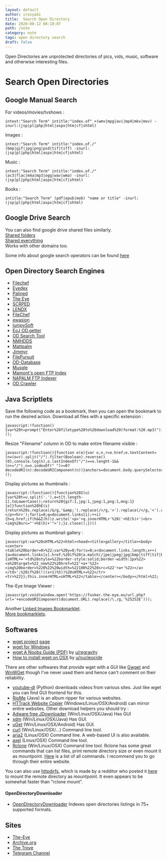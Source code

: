 ```yaml
---
layout: default
author: irosyadi
title:  Search Open Directory
date: 2020-08-12 08:18:07
path: /note
category: note
tags: open directory search
draft: false
---
```


Open Directories are unprotected directories of pics, vids, music, software and otherwise interesting files. 

# Search Open Directories 

## Google Manual Search
For videos/movies/tvshows :
```
intext:"Search Term" intitle:"index.of" +(wmv|mpg|avi|mp4|mkv|mov) -inurl:(jsp|pl|php|html|aspx|htm|cf|shtml)
```
Images :
```
intext:"Search Term" intitle:"index.of./" (bmp|gif|jpg|png|psd|tif|tiff) -inurl:(jsp|pl|php|html|aspx|htm|cf|shtml)
```
Music :
```
intext:"Search Term" intitle:"index.of./" (ac3|flac|m4a|mp3|ogg|wav|wma) -inurl:(jsp|pl|php|html|aspx|htm|cf|shtml)
```
Books :
```
intitle:"Search Term" (pdf|epub|mob) "name or title" -inurl:(jsp|pl|php|html|aspx|htm|cf|shtml)
```

## Google Drive Search

You can also find google drive shared files similarly.  
[Shared folders](https://www.google.com/search?q=site%3Adrive.google.com+%2B%22drive%2Ffolders%22)  
[Shared everything](https://www.google.com/search?q=site%3Adrive.google.com)  
Works with other domains too.

Some info about google search operators can be found [here](https://web.archive.org/web/20180729112702/https://moz.com/learn/seo/search-operators)

## Open Directory Search Engines

- [Filechef](https://www.filechef.com/)
- [Eyedex](https://eyedex.org/)
- [Palined](http://palined.com/search/)
- [The Eye](https://cgs.the-eye.eu/)
- [SCRPED](http://scrped.com/)
- [LENDX](http://lendx.org/)
- [FileChef](http://www.filechef.com/)
- [ewasion](https://ewasion.github.io/opendirectory-finder/)
- [lumpySoft](https://lumpysoft.com/)
- [EoJ OD.getter](https://www.eyeofjustice.com/od/)
- [OD Search Tool](https://opendirsearch.abifog.com)
- [NMHDDS](https://doyou.needmorehdd.space)
- [Mattpalm](https://mattpalm.com/search/)
- [Jimmyr](http://www.jimmyr.com/mp3_search.php)
- [FilePursuit](https://filepursuit.com/)
- [OD-Database](https://od-db.the-eye.eu/)
- [Musgle](http://musgle.com/)
- [Mamont's open FTP Index](http://www.mmnt.net/)
- [NAPALM FTP Indexer](https://www.searchftps.net/)
- [OD Crawler](https://odcrawler.xyz/)

## Java Scriptlets

Save the following code as a bookmark, then you can open the bookmark to run the desired action.
Download all files with a specific extension :
```
javascript:!function(){var%20t=prompt("Enter%20filetype%20to%20download%20(format:%20.mp3)");if(null!==t)for(var%20e=document.querySelectorAll('[href$="'+t+'"]'),o=0;o<e.length;o++)e[o].setAttribute("download",""),e[o].click();else%20alert("No%20format")}();
```

Resize "Filename" column in OD to make entire filename visible :
```
javascript:!function(){function e(e){var o,n,r=e.href;e.textContent=(n=(o=r).split("/").filter(Boolean).reverse()[0],console.log(n),o.lastIndexOf("/")==o.lenght-1&&(n+="/"),n=n.indexOf(" ")>=0?decodeURI(n):decodeURIComponent(n))}anchors=document.body.querySelectorAll("a"),anchors=Array.from(anchors).slice(1),anchors.map(e)}();
```

Display pictures as thumbnails :
```
javascript:(function(){function%20I(u){var%20t=u.split('.'),e=t[t.length-1].toLowerCase();return%20{gif:1,jpg:1,jpeg:1,png:1,mng:1}[e]}function%20hE(s){return%20s.replace(/&/g,'&amp;').replace(/>/g,'>').replace(/</g,'<').replace(/"/g,'&quot;');}var%20q,h,i,z=open().document;z.write('<p>Images%20linked%20to%20by%20'+hE(location.href)+':</p><hr>');for(i=0;q=document.links[i];++i){h=q.href;if(h&&I(h))z.write('<p>'+q.innerHTML+'%20('+hE(h)+')<br><img%20src="'+hE(h)+'">');}z.close();})()
```

Display pictures as thumbnail gallery :
```
javascript:var%20sHTML=%22<html><head><title>gallery</title><body><center><table%20border=0>%22;var%20y=0;for(x=0;x<document.links.length;x++){a=document.links[x].href;%20if%20(a.match(/jpe|jpeg|jpg|bmp|tiff|tif|bmp|gif|png/i)){sHTML+='<td%20style=%22border-style:solid;border-width:1px%22><a%20target=%22_new%22%20href=%22'+a+'%22><img%20border=%220%22%20width=%22100%22%20src=%22'+a+'%22></a></td>';%20if%20(!((x+1)%5))%20sHTML+=%22</tr><tr>%22}};this.innerHTML=sHTML+%22</table></center></body></html>%22;
```

The-Eye Image Viewer :
```
javascript:void(window.open('https://fusker.the-eye.eu/url.php?url='+encodeURIComponent(document.URL).replace(/\./g,'%25252E')));
```

Another [Linked Images Bookmarklet](https://web.archive.org/web/20180803113222/http://fuseki.net/home/linked-images-bookmarklet.html).  
[More bookmarklets](https://www.squarefree.com/bookmarklets/).

## Softwares
- [wget project](http://www.gnu.org/software/wget/) [page](http://www.gnu.org/software/wget/)
- [wget for Windows](https://eternallybored.org/misc/wget/)
- [wget A Noobs Guide (PDF)](https://chris.partridge.tech/data/wget-noobs.pdf) by [u/regravity](https://old.reddit.com/u/regravity)
- [How to install wget on OSX](https://thomashunter.name/blog/install-wget-on-os-x-lion/) by [u/nucleocide](https://old.reddit.com/u/nucleocide)

There are other softwares that provide wget with a GUI like [Gwget](https://projects-old.gnome.org/gwget/) and [WinWGet](http://winwget.sourceforge.net/) though I've never used them and hence can't comment on their reliability.

- [youtube-dl](https://github.com/rg3/youtube-dl) (Python) downloads videos from various sites. Just like wget you can find GUI frontend for this.
- [RipMe](https://github.com/RipMeApp/ripme) (Java) is an album ripper for various websites.
- [HTTrack Website Copier](https://www.httrack.com/) (Windows/Linux/OSX/Android) can mirror entire websites.
Other download helpers you should try :
- [Adware free JDownloader](https://board.jdownloader.org/showthread.php?t=54725) (Win/Linux/OSX/Java) Has GUI
- [xdm](http://xdman.sourceforge.net/) (Win/Linux/OSX/Java) Has GUI.
- [uGet](http://ugetdm.com/) (Win/Linux/OSX/Android) Has GUI.
- [curl](https://curl.haxx.se/) (Win/Linux/OSX/...) Command line tool.
- [aria2](https://aria2.github.io/) (Linux/OSX) Command line. A web-based UI is also available.
- [axel](https://github.com/axel-download-accelerator/axel) (Linux/OSX) Command line tool.
- [Rclone](https://rclone.org/) (Win/Linux/OSX) Command line tool. Rclone has some great commands that can list files, print remote directory size or even mount it as mountpoint. [Here](https://rclone.org/commands/) is a list of all commands. I recommend you to go through their entire website.

You can also use [httpdirfs](https://github.com/fangfufu/httpdirfs/), which is made by a redditor who posted it [here](https://www.reddit.com/r/opendirectories/comments/913ojc/i_wrote_a_fuse_filesystem_that_allows_you_to/?utm_content=comments&utm_medium=user&utm_source=reddit&utm_name=frontpage) to mount the remote directory as mountpoint. It even appears to be somewhat faster than "rclone mount".

#### OpenDirectoryDownloader

- [OpenDirectoryDownloader](https://github.com/KoalaBear84/OpenDirectoryDownloader) Indexes open directories listings in 75+ supported formats.


## Sites

- [The-Eye](https://the-eye.eu/)
- [Archive.org](https://archive.org)
- [The Trove](https://thetrove.net)
- [Telegram Channel](https://t.me/r_OpenDirectories)